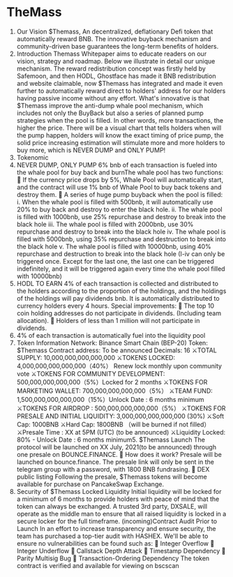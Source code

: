 # TheMass
1. Our Vision
$Themass, An decentralized, deflationary Defi token that automatically reward BNB. The
innovative buyback mechanism and community-driven base guarantees the
long-term benefits of holders.
2. Introduction
Themass Whitepaper aims to educate readers on our vision, strategy and roadmap. Below
we illustrate in detail our unique mechanism. The reward redistribution concept was
firstly held by Safemoon, and then HODL, Ghostface has made it BNB redistribution and
website claimable, now $Themass has integrated and made it even further to
automatically reward direct to holders' address for our holders having passive income
without any effort.
What's innovative is that $Themass improve the anti-dump whale pool mechanism, which
includes not only the BuyBack but also a series of planned pump strategies when the
pool is filled. In other words, more transactions, the higher the price. There will be a visual
chart that tells holders when will the pump happen, holders will know the exact timing of
price pump, the solid price increasing estimation will stimulate more and more holders to
buy more, which is NEVER DUMP and ONLY PUMP!
3. Tokenomic
  1. NEVER DUMP, ONLY PUMP
6% bnb of each transaction is fueled into the whale pool for buy back and burnThe whale pool has two functions:
 If the currency price drops by 5%, Whale Pool will automatically start, and the
contract will use 1% bnb of Whale Pool to buy back tokens and destroy them.
 A series of huge pump buyback when the pool is filled:
  i. When the whale pool is filled with 500bnb, it will automatically use 20% to buy
back and destroy to enter the black hole.
  ii. The whale pool is filled with 1000bnb, use 25% repurchase and destroy to break
into the black hole
  iii. The whale pool is filled with 2000bnb, use 30% repurchase and destroy to
break into the black hole
  iv. The whale pool is filled with 5000bnb, using 35% repurchase and destruction to
break into the black hole
v. The whale pool is filled with 10000bnb, using 40% repurchase and destruction
to break into the black hole
(I-iv can only be triggered once. Except for the last one, the last one can be
triggered indefinitely, and it will be triggered again every time the whale pool filled
with 10000bnb)
  2. HODL TO EARN
4% of each transaction is collected and distributed to the holders according to the
proportion of the holdings, and the holdings of the holdings will pay dividends bnb. It is
automatically distributed to currency holders every 4 hours.
Special improvements:
 The top 10 coin holding addresses do not participate in dividends. (Including team
allocation).
 Holders of less than 1 million will not participate in dividends.
3. 4% of each transaction is automatically fuel into the liquidity pool
4. Token Information
Network: Binance Smart Chain (BEP-20)
Token: $Themass
Contract address: To be announced
Decimals: 16
⚔TOTAL SUPPLY: 10,000,000,000,000,000
⚔TOKENS LOCKED: 4,000,000,000,000,000（40%） Renew lock monthly upon
community vote
⚔TOKENS FOR COMMUNITY DEVELOPMENT: 500,000,000,000,000（5%）Locked for 2
months
⚔TOKENS FOR MARKETING WALLET: 700,000,000,000,000（5%）
⚔TEAM FUND: 1,500,000,000,000,000（15%）Unlock Date : 6 months minimum
⚔TOKENS FOR AIRDROP : 500,000,000,000,000（5%）
⚔TOKENS FOR PRESALE AND INITIAL LIQUIDITY: 3,000,000,000,000,000 (30%)
⚔Soft Cap: 1000BNB
⚔Hard Cap: 1800BNB （will be burned if not filled）
⚔Presale Time : XX at 5PM (UTC) (to be announced)
⚔Liquidity Locked: 80% - Unlock Date : 6 months minimum5. $Themass Launch
The protocol will be launched on XX July, 2021(to be announced) through one presale on
BOUNCE.FINANCE.
 How does it work?
Presale will be launched on bounce.finance. The presale link will only be sent in the
telegram group with a password, with 1800 BNB fundrasing.
 DEX public listing
Following the presale, $Themass tokens will become available for purchase on
PancakeSwap Exchange.
6. Security of $Themass
Locked Liquidity Initial liquidity will be locked for a minimum of 6 months to provide
holders with peace of mind that the token can always be exchanged. A trusted 3rd party,
DXSALE, will operate as the middle man to ensure that all raised liquidity is locked in a
secure locker for the full timeframe.
(incoming)Contract Audit Prior to Launch In an effort to increase transparency and ensure
security, the team has purchased a top-tier audit with HASHEX. We'll be able to ensure
no vulnerabilities can be found such as:
 Integer Overflow
 Integer Underflow
 Callstack Depth Attack
 Timestamp Dependency
 Parity Multisig Bug
 Transaction-Ordering Dependency
The token contract is verified and available for viewing on bscscan
